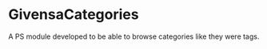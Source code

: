 GivensaCategories
=================

A PS module developed to be able to browse categories like they were tags.



